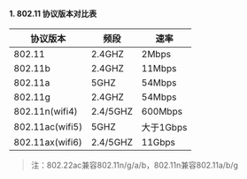 #### 1. 802.11 协议版本对比表
|协议版本|频段|速率|
|----------|---------|----------|
|802.11|2.4GHZ|2Mbps|
|802.11b|2.4GHZ|11Mbps|
|802.11a|5GHZ|54Mbps|
|802.11g|2.4GHZ|54Mbps|
|802.11n(wifi4)|2.4/5GHZ|600Mbps|
|802.11ac(wifi5)|5GHZ|大于1Gbps|
|802.11ax(wifi6)|2.4/5GHZ|11Gbps|

>注：802.22ac兼容802.11n/g/a/b，802.11n兼容802.11a/b/g
